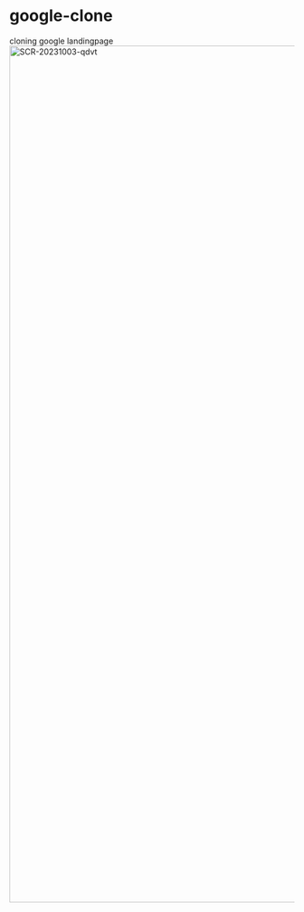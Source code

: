# google-clone
cloning google landingpage
<img width="1512" alt="SCR-20231003-qdvt" src="https://github.com/kisyam/google-clone/assets/104766571/666b4dc2-dfb9-44cf-949f-cbdc954b0394">
